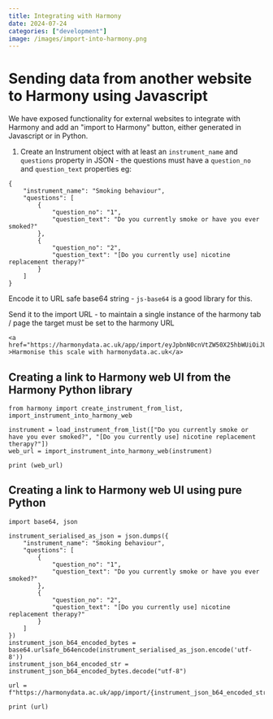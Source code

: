 ```yaml
---
title: Integrating with Harmony
date: 2024-07-24
categories: ["development"]
image: /images/import-into-harmony.png
---
```


# Sending data from another website to Harmony using Javascript

We have exposed functionality for external websites to integrate with Harmony and add an "import to Harmony" button, either generated in Javascript or in Python.

1. Create an Instrument object with at least an `instrument_name` and `questions` property in JSON - the questions must have a `question_no` and `question_text` properties eg:

```
{
    "instrument_name": "Smoking behaviour",
    "questions": [
        {
            "question_no": "1",
            "question_text": "Do you currently smoke or have you ever smoked?"
        },
        {
            "question_no": "2",
            "question_text": "[Do you currently use] nicotine replacement therapy?"
        }
    ]
}
```

Encode it to URL safe base64 string - `js-base64` is a good library for this.

Send it to the import URL - to maintain a single instance of the harmony tab / page the target must be set to the harmony URL

```
<a href="https://harmonydata.ac.uk/app/import/eyJpbnN0cnVtZW50X25hbWUiOiJUcmVhdG1lbnQgLSBtZWRpY2F0aW9uIiwicXVlc3Rpb25zIjpbeyJxdWVzdGlvbl9ubyI6IjEiLCJxdWVzdGlvbl90ZXh0IjoiSGF2ZSB5b3UgZXZlciB0YWtlbiBhbnRpLWRlcHJlc3NhbnRzPyJ9XX0" >Harmonise this scale with harmonydata.ac.uk</a>
```

## Creating a link to Harmony web UI from the Harmony Python library



```
from harmony import create_instrument_from_list, import_instrument_into_harmony_web

instrument = load_instrument_from_list(["Do you currently smoke or have you ever smoked?", "[Do you currently use] nicotine replacement therapy?"])
web_url = import_instrument_into_harmony_web(instrument)

print (web_url)
```

## Creating a link to Harmony web UI using pure Python


```
import base64, json

instrument_serialised_as_json = json.dumps({
    "instrument_name": "Smoking behaviour",
    "questions": [
        {
            "question_no": "1",
            "question_text": "Do you currently smoke or have you ever smoked?"
        },
        {
            "question_no": "2",
            "question_text": "[Do you currently use] nicotine replacement therapy?"
        }
    ]
})
instrument_json_b64_encoded_bytes = base64.urlsafe_b64encode(instrument_serialised_as_json.encode('utf-8'))
instrument_json_b64_encoded_str = instrument_json_b64_encoded_bytes.decode("utf-8")

url = f"https://harmonydata.ac.uk/app/import/{instrument_json_b64_encoded_str}"

print (url)
```
